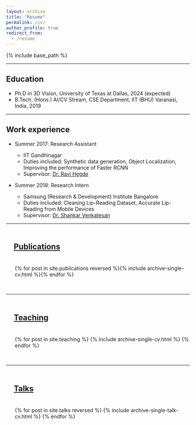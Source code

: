 ```yaml
---
layout: archive
title: "Resume"
permalink: /cv/
author_profile: true
redirect_from:
  - /resume
---
```


{% include base_path %}

<hr>

## Education
* Ph.D in 3D Vision, University of Texas at Dallas, 2024 (expected)
* B.Tech. (Hons.) AI/CV Stream, CSE Department, IIT (BHU) Varanasi, India, 2019

<hr>

## Work experience
* Summer 2017: Research Assistant
  * IIT Gandhinagar
  * Duties included: Synthetic data generation, Object Localization, Improving the performance of Faster RCNN
  * Supervisor: [Dr. Ravi Hegde](https://www.iitgn.ac.in/faculty/electrical/ravi.htm)

* Summer 2018: Research Intern
  * Samsung (Research & Development) Institute Bangalore
  * Duties included: Cleaning Lip-Reading Dataset, Accurate Lip-Reading from Mobile Devices
  * Supervisor: [Dr. Shankar Venkatesan](https://scholar.google.com/citations?user=HFm0RpIAAAAJ&hl=en)

<hr>

<div class="one_section">
  <h2 style="padding: 1em;"><u>Publications</u></h2>
  <ul>{% for post in site.publications reversed %}{% include archive-single-cv.html %}{% endfor %}</ul>
<br>
</div>

<hr>
  
<div class="one_section">
  <h2 style="padding: 1em;"><u>Teaching</u></h2>
  <ul>{% for post in site.teaching %}
    {% include archive-single-cv.html %}
  {% endfor %}</ul>
<br>
</div>

<hr>

<div class="one_section">
  <h2 style="padding: 1em;"><u>Talks</u></h2>
  <ul>{% for post in site.talks reversed %}
    {% include archive-single-talk-cv.html %}
  {% endfor %}</ul>
<br>
</div>
